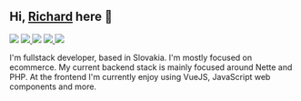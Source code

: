 ## Hi, [Richard](https://chvalny.com) here 👋

<p align="center>
  <a href="https://github.com/nette">
    <img src="https://img.shields.io/badge/-Nette-23272d?style=flat&logo=nette">
  </a>
  <a href="https://github.com/php">
    <img src="https://img.shields.io/badge/-PHP-23272d?style=flat&logo=php">
  </a>
  <a>
    <img src="https://img.shields.io/badge/-JavaScript-23272d?style=flat&logo=javascript">
  </a>
  <a href="https://github.com/vuejs">
    <img src="https://img.shields.io/badge/-VueJS-23272d?style=flat&logo=vue.js">
  </a>
  <a href="https://www.webcomponents.org/introduction">
    <img src="https://img.shields.io/badge/-WebComponents-23272d?style=flat&logo=webcomponents.org">
  </a>
</p>

I'm fullstack developer, based in Slovakia. I'm mostly focused on ecommerce. My current backend stack is mainly focused around Nette and PHP. At the frontend I'm currently enjoy using VueJS, JavaScript web components and more. 


<!--
**richardchvalny/richardchvalny** is a ✨ _special_ ✨ repository because its `README.md` (this file) appears on your GitHub profile.

Here are some ideas to get you started:

- 🔭 I’m currently working on ...
- 🌱 I’m currently learning ...
- 👯 I’m looking to collaborate on ...
- 🤔 I’m looking for help with ...
- 💬 Ask me about ...
- 📫 How to reach me: ...
- 😄 Pronouns: ...
- ⚡ Fun fact: ...
-->
